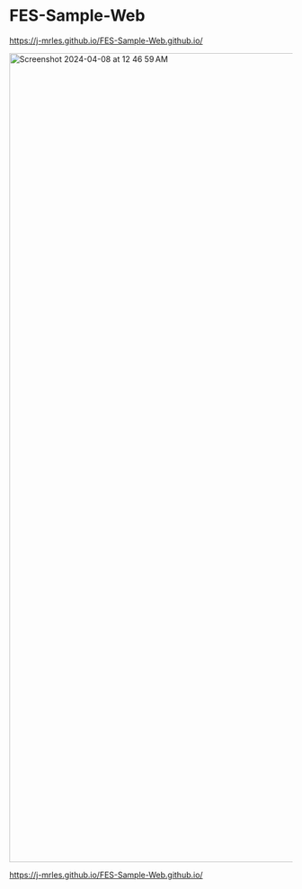 # FES-Sample-Web
https://j-mrles.github.io/FES-Sample-Web.github.io/

<img width="1440" alt="Screenshot 2024-04-08 at 12 46 59 AM" src="https://github.com/j-mrles/FES-Sample-Web.github.io/assets/102753009/c9600cc0-dc27-4a65-ae95-2fc7c8f703a9">

https://j-mrles.github.io/FES-Sample-Web.github.io/
